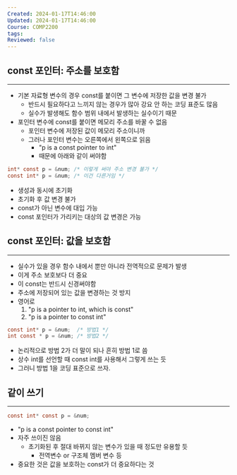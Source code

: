 ```yaml
---
Created: 2024-01-17T14:46:00
Updated: 2024-01-17T14:46:00
Course: COMP2200
tags: 
Reviewed: false
---
```


## const 포인터: 주소를 보호함
---
- 기본 자료형 변수의 경우 const를 붙이면 그 변수에 저장한 값을 변경 불가
	- 반드시 필요하다고 느끼지 않는 경우가 많아 강요 안 하는 코딩 표준도 많음
	- 실수가 발생해도 함수 범위 내에서 발생하는 실수이기 때문
- 포인터 변수에 const를 붙이면 메모리 주소를 바꿀 수 없음
	- 포인터 변수에 저장된 값이 메모리 주소이니까
	- 그러나 포인터 변수는 오른쪽에서 왼쪽으로 읽음
		- "p is a const pointer to int"
		- 때문에 아래와 같이 써야함
```C
int* const p = &num; /* 이렇게 써야 주소 변경 불가 */
const int* p = &num; /* 이건 다른거임 */
```
- 생성과 동시에 초기화
- 초기화 후 값 변경 불가
- const가 아닌 변수에 대입 가능
- const 포인터가 가리키는 대상의 값 변경은 가능

## const 포인터: 값을 보호함
---
- 실수가 있을 경우 함수 내에서 뿐만 아니라 전역적으로 문제가 발생
- 이게 주소 보호보다 더 중요
- 이 const는 반드시 신경써야함
- 주소에 저장되어 있는 값을 변경하는 것 방지
- 영어로
	1.  "p is a pointer to int, which is const"
	1.  "p is a pointer to const int"
```c
const int* p = &num;  /* 방법1 */
int const * p = &num; /* 방법2 */
```
- 논리적으로 방법 2가 더 말이 되나 흔히 방법 1로 씀
- 상수 int를 선언할 때 const int를 사용해서 그렇게 쓰는 듯
- 그러니 방법 1을 코딩 표준으로 쓰자.

## 같이 쓰기
---
```C
const int* const p = &num;
```
- "p is a const pointer to const int"
- 자주 쓰이진 않음
	- 초기화된 후 절대 바뀌지 않는 변수가 있을 때 정도만 유용할 듯
		- 전역변수 or 구조체 멤버 변수 등
- 중요한 것은 값을 보호하는 const가 더 중요하다는 것

